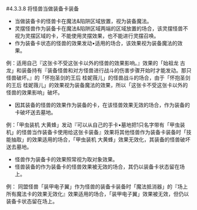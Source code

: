 #4.3.3.8        将怪兽当做装备卡装备
* 当做装备卡的怪兽卡在魔法&陷阱区域放置，视为装备魔法。
* 灵摆怪兽作为装备卡在魔法&陷阱区域两端的区域放置的场合，该灵摆怪兽不视为灵摆区域的卡，不能使用灵摆效果，也不能进行灵摆召唤。
* 作为装备卡状态的怪兽的效果发动•适用的场合，该效果视为装备魔法的效果。

例：适用自己『这张卡不受这张卡以外的怪兽的效果影响。』效果的「始祖龙 古龙」和装备持有『装备怪兽和对方怪兽进行战斗的伤害步骤开始时才能发动。那只怪兽破坏。』的「怀抱圣剑的王后 桂妮薇儿」的怪兽战斗的场合，由于「怀抱圣剑的王后 桂妮薇儿」的效果视为装备魔法的效果，所以「这张卡不受这张卡以外的怪兽的效果影响」破坏。
* 因其装备的怪兽的效果作为装备的卡，在该怪兽效果无效的场合，作为装备的卡破坏送去墓地。

例：「甲虫装机 大黄蜂」发动『可以从自己的手卡•墓地把1只名字带有「甲虫装机」的怪兽当作装备卡使用给这张卡装备』效果将其他怪兽作为装备卡装备时「技能抽取」的效果适用的场合，「甲虫装机 大黄蜂」效果无效化，其装备的怪兽破坏送去墓地。
* 怪兽作为装备卡的效果照常视为取对象效果。
* 怪兽装备的作为装备卡的怪兽效果被无效的场合，其仍以装备卡状态留在场上。

例： 同盟怪兽「装甲电子翼」作为怪兽的装备卡装备时「魔法抵消器」的『场上所有魔法卡的效果无效化』效果适用的场合，「装甲电子翼」效果被无效，但仍以装备卡状态留在场上。
